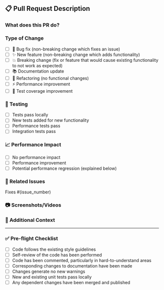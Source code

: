 ## 📋 Pull Request Description

### What does this PR do?
<!-- Brief description of the changes -->

### Type of Change
- [ ] 🐛 Bug fix (non-breaking change which fixes an issue)
- [ ] ✨ New feature (non-breaking change which adds functionality)
- [ ] 💥 Breaking change (fix or feature that would cause existing functionality to not work as expected)
- [ ] 📚 Documentation update
- [ ] 🔧 Refactoring (no functional changes)
- [ ] ⚡ Performance improvement
- [ ] 🧪 Test coverage improvement

### 🧪 Testing
- [ ] Tests pass locally
- [ ] New tests added for new functionality
- [ ] Performance tests pass
- [ ] Integration tests pass

### 📈 Performance Impact
<!-- If applicable, describe any performance implications -->
- [ ] No performance impact
- [ ] Performance improvement
- [ ] Potential performance regression (explained below)

### 🔗 Related Issues
<!-- Link to related issues -->
Fixes #(issue_number)

### 📷 Screenshots/Videos
<!-- If applicable, add screenshots or videos -->

### 🧬 Additional Context
<!-- Add any other context about the pull request here -->

---

### ✅ Pre-flight Checklist
- [ ] Code follows the existing style guidelines
- [ ] Self-review of the code has been performed
- [ ] Code has been commented, particularly in hard-to-understand areas
- [ ] Corresponding changes to documentation have been made
- [ ] Changes generate no new warnings
- [ ] New and existing unit tests pass locally
- [ ] Any dependent changes have been merged and published